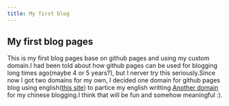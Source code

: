 ```yaml
---
title: My first blog
---
```

## My first blog pages
This is my first blog pages base on github pages and using my custom domain.I had been told about how github pages can be used for blogging long times ago(maybe 4 or 5 years?), but I nerver try this seriously.Since now I got two domains for my own, I decided one domain for github pages blog using english([this site](https://shaneyao.com)) to partice my english writting.[Another domain](https://yaozhixiang.com) for my chinese blogging.I think that will be fun and somehow meaningful :).
